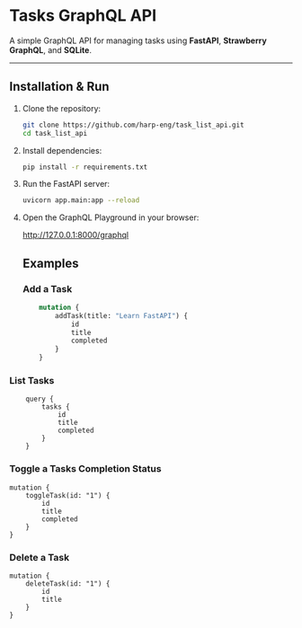 # Tasks GraphQL API

A simple GraphQL API for managing tasks using **FastAPI**, **Strawberry GraphQL**, and **SQLite**.

---

## Installation & Run

1. Clone the repository:
    ```bash
    git clone https://github.com/harp-eng/task_list_api.git
    cd task_list_api

2. Install dependencies:
    ```bash
    pip install -r requirements.txt

3. Run the FastAPI server:
    ```bash
    uvicorn app.main:app --reload

4. Open the GraphQL Playground in your browser:

    http://127.0.0.1:8000/graphql


    ##  Examples
    ### Add a Task
    ```graphql
        mutation {
            addTask(title: "Learn FastAPI") {
                id
                title
                completed
            }
        }


### List Tasks
        query {
            tasks {
                id
                title
                completed
            }
        }

### Toggle a Tasks Completion Status
    
    mutation {
        toggleTask(id: "1") {
            id
            title
            completed
        }
    }

### Delete a Task
    mutation {
        deleteTask(id: "1") {
            id
            title
        }
    }

